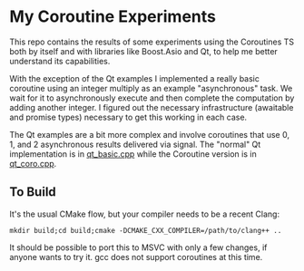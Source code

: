 # My Coroutine Experiments
This repo contains the results of some experiments using the Coroutines TS both by itself and with libraries like Boost.Asio and Qt, to help me better understand its capabilities.

With the exception of the Qt examples I implemented a really basic coroutine using an integer multiply as an example "asynchronous" task. We wait for it to asynchronously execute and then complete the computation by adding another integer. I figured out the necessary infrastructure (awaitable and promise types) necessary to get this working in each case.

The Qt examples are a bit more complex and involve coroutines that use 0, 1, and 2 asynchronous results delivered via signal. The "normal" Qt implementation is in [qt_basic.cpp](qt_basic.cpp) while the Coroutine version is in [qt_coro.cpp](qt_coro.cpp).

## To Build

It's the usual CMake flow, but your compiler needs to be a recent Clang:

`mkdir build;cd build;cmake -DCMAKE_CXX_COMPILER=/path/to/clang++ ..`

It should be possible to port this to MSVC with only a few changes, if anyone wants to try it.
gcc does not support coroutines at this time.
